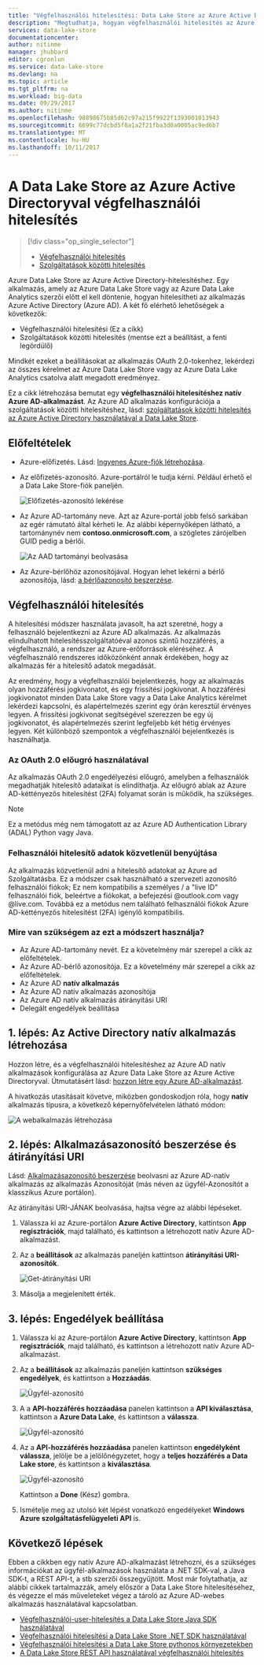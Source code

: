 ```yaml
---
title: "Végfelhasználói hitelesítési: Data Lake Store az Azure Active Directoryhoz |} Microsoft Docs"
description: "Megtudhatja, hogyan végfelhasználói hitelesítés az Azure Active Directory használatával a Data Lake Store elérése"
services: data-lake-store
documentationcenter: 
author: nitinme
manager: jhubbard
editor: cgronlun
ms.service: data-lake-store
ms.devlang: na
ms.topic: article
ms.tgt_pltfrm: na
ms.workload: big-data
ms.date: 09/29/2017
ms.author: nitinme
ms.openlocfilehash: 98898675b85d62c97a215f9922f1393001013943
ms.sourcegitcommit: 6699c77dcbd5f8a1a2f21fba3d0a0005ac9ed6b7
ms.translationtype: MT
ms.contentlocale: hu-HU
ms.lasthandoff: 10/11/2017
---
```

# <a name="end-user-authentication-with-data-lake-store-using-azure-active-directory"></a>A Data Lake Store az Azure Active Directoryval végfelhasználói hitelesítés
> [!div class="op_single_selector"]
> * [Végfelhasználói hitelesítés](data-lake-store-end-user-authenticate-using-active-directory.md)
> * [Szolgáltatások közötti hitelesítés](data-lake-store-service-to-service-authenticate-using-active-directory.md)
> 
> 

Azure Data Lake Store az Azure Active Directory-hitelesítéshez. Egy alkalmazás, amely az Azure Data Lake Store vagy az Azure Data Lake Analytics szerzői előtt el kell döntenie, hogyan hitelesítheti az alkalmazás Azure Active Directory (Azure AD). A két fő elérhető lehetőségek a következők:

* Végfelhasználói hitelesítési (Ez a cikk)
* Szolgáltatások közötti hitelesítés (mentse ezt a beállítást, a fenti legördülő)

Mindkét ezeket a beállításokat az alkalmazás OAuth 2.0-tokenhez, lekérdezi az összes kérelmet az Azure Data Lake Store vagy az Azure Data Lake Analytics csatolva alatt megadott eredményez.

Ez a cikk létrehozása bemutat egy **végfelhasználói hitelesítéshez natív Azure AD-alkalmazást**. Az Azure AD alkalmazás konfigurációja a szolgáltatások közötti hitelesítéshez, lásd: [szolgáltatások közötti hitelesítés az Azure Active Directory használatával a Data Lake Store](data-lake-store-authenticate-using-active-directory.md).

## <a name="prerequisites"></a>Előfeltételek
* Azure-előfizetés. Lásd: [Ingyenes Azure-fiók létrehozása](https://azure.microsoft.com/pricing/free-trial/).

* Az előfizetés-azonosító. Azure-portálról le tudja kérni. Például érhető el a Data Lake Store-fiók paneljén.
  
    ![Előfizetés-azonosító lekérése](./media/data-lake-store-end-user-authenticate-using-active-directory/get-subscription-id.png)

* Az Azure AD-tartomány neve. Azt az Azure-portál jobb felső sarkában az egér rámutató által kérheti le. Az alábbi képernyőképen látható, a tartománynév nem **contoso.onmicrosoft.com**, a szögletes zárójelben GUID pedig a bérlői. 
  
    ![Az AAD tartományi beolvasása](./media/data-lake-store-end-user-authenticate-using-active-directory/get-aad-domain.png)

* Az Azure-bérlőhöz azonosítójával. Hogyan lehet lekérni a bérlő azonosítója, lásd: [a bérlőazonosító beszerzése](../azure-resource-manager/resource-group-create-service-principal-portal.md#get-tenant-id).

## <a name="end-user-authentication"></a>Végfelhasználói hitelesítés
A hitelesítési módszer használata javasolt, ha azt szeretné, hogy a felhasználó bejelentkezni az Azure AD alkalmazás. Az alkalmazás elindulhatott hitelesítésszolgáltatóéval azonos szintű hozzáférés, a végfelhasználó, a rendszer az Azure-erőforrások eléréséhez. A végfelhasználó rendszeres időközönként annak érdekében, hogy az alkalmazás fér a hitelesítő adatok megadását.

Az eredmény, hogy a végfelhasználói bejelentkezés, hogy az alkalmazás olyan hozzáférési jogkivonatot, és egy frissítési jogkivonat. A hozzáférési jogkivonatot minden Data Lake Store vagy a Data Lake Analytics kérelmet lekérdezi kapcsolni, és alapértelmezés szerint egy órán keresztül érvényes legyen. A frissítési jogkivonat segítségével szerezzen be egy új jogkivonatot, és alapértelmezés szerint legfeljebb két hétig érvényes legyen. Két különböző szempontok a végfelhasználói bejelentkezés is használhatja.

### <a name="using-the-oauth-20-pop-up"></a>Az OAuth 2.0 előugró használatával
Az alkalmazás OAuth 2.0 engedélyezési előugró, amelyben a felhasználók megadhatják hitelesítő adataikat is elindíthatja. Az előugró ablak az Azure AD-kéttényezős hitelesítést (2FA) folyamat során is működik, ha szükséges. 

> [!NOTE]
> Ez a metódus még nem támogatott az az Azure AD Authentication Library (ADAL) Python vagy Java.
> 
> 

### <a name="directly-passing-in-user-credentials"></a>Felhasználói hitelesítő adatok közvetlenül benyújtása
Az alkalmazás közvetlenül adni a hitelesítő adatokat az Azure ad Szolgáltatásba. Ez a módszer csak használható a szervezeti azonosító felhasználói fiókok; Ez nem kompatibilis a személyes / a "live ID" felhasználói fiók, beleértve a fiókokat, a befejezési @outlook.com vagy @live.com. Továbbá ez a metódus nem található felhasználói fiókok Azure AD-kéttényezős hitelesítést (2FA) igénylő kompatibilis.

### <a name="what-do-i-need-for-this-approach"></a>Mire van szükségem az ezt a módszert használja?
* Az Azure AD-tartomány nevét. Ez a követelmény már szerepel a cikk az előfeltételek.
* Az Azure AD-bérlő azonosítója. Ez a követelmény már szerepel a cikk az előfeltételek.
* Az Azure AD **natív alkalmazás**
* Az Azure AD natív alkalmazás azonosítója
* Az Azure AD natív alkalmazás átirányítási URI
* Delegált engedélyek beállítása


## <a name="step-1-create-an-active-directory-native-application"></a>1. lépés: Az Active Directory natív alkalmazás létrehozása

Hozzon létre, és a végfelhasználói hitelesítéshez az Azure AD natív alkalmazások konfigurálása az Azure Data Lake Store az Azure Active Directoryval. Útmutatásért lásd: [hozzon létre egy Azure AD-alkalmazást](../azure-resource-manager/resource-group-create-service-principal-portal.md).

A hivatkozás utasításait követve, miközben gondoskodjon róla, hogy **natív** alkalmazás típusra, a következő képernyőfelvételen látható módon:

![A webalkalmazás létrehozása](./media/data-lake-store-end-user-authenticate-using-active-directory/azure-active-directory-create-native-app.png "hozzon létre natív alkalmazás")

## <a name="step-2-get-application-id-and-redirect-uri"></a>2. lépés: Alkalmazásazonosító beszerzése és átirányítási URI

Lásd: [Alkalmazásazonosító beszerzése](../azure-resource-manager/resource-group-create-service-principal-portal.md#get-application-id-and-authentication-key) beolvasni az Azure AD-natív alkalmazás az alkalmazás Azonosítóját (más néven az ügyfél-Azonosítót a klasszikus Azure portálon).

Az átirányítási URI-JÁNAK beolvasása, hajtsa végre az alábbi lépéseket.

1. Válassza ki az Azure-portálon **Azure Active Directory**, kattintson **App regisztrációk**, majd található, és kattintson a létrehozott natív Azure AD-alkalmazást.

2. Az a **beállítások** az alkalmazás paneljén kattintson **átirányítási URI-azonosítók**.

    ![Get-átirányítási URI](./media/data-lake-store-end-user-authenticate-using-active-directory/azure-active-directory-redirect-uri.png)

3. Másolja a megjelenített érték.


## <a name="step-3-set-permissions"></a>3. lépés: Engedélyek beállítása

1. Válassza ki az Azure-portálon **Azure Active Directory**, kattintson **App regisztrációk**, majd található, és kattintson a létrehozott natív Azure AD-alkalmazást.

2. Az a **beállítások** az alkalmazás paneljén kattintson **szükséges engedélyek**, és kattintson a **Hozzáadás**.

    ![Ügyfél-azonosító](./media/data-lake-store-end-user-authenticate-using-active-directory/aad-end-user-auth-set-permission-1.png)

3. A a **API-hozzáférés hozzáadása** panelen kattintson a **API kiválasztása**, kattintson a **Azure Data Lake**, és kattintson a **válassza**.

    ![Ügyfél-azonosító](./media/data-lake-store-end-user-authenticate-using-active-directory/aad-end-user-auth-set-permission-2.png)
 
4.  Az a **API-hozzáférés hozzáadása** panelen kattintson **engedélyként válassza**, jelölje be a jelölőnégyzetet, hogy a **teljes hozzáférés a Data Lake store**, és kattintson a **kiválasztása**.

    ![Ügyfél-azonosító](./media/data-lake-store-end-user-authenticate-using-active-directory/aad-end-user-auth-set-permission-3.png)

    Kattintson a **Done** (Kész) gombra.

5. Ismételje meg az utolsó két lépést vonatkozó engedélyeket **Windows Azure szolgáltatásfelügyeleti API** is.
   
## <a name="next-steps"></a>Következő lépések
Ebben a cikkben egy natív Azure AD-alkalmazást létrehozni, és a szükséges információkat az ügyfél-alkalmazások használata a .NET SDK-val, a Java SDK-t, a REST API-t, a stb szerzői összegyűjtött. Most már folytathatja, az alábbi cikkek tartalmazzák, amely először a Data Lake Store hitelesítéséhez, és végezze el más műveleteket végez a tároló az Azure AD-webes alkalmazás használatával kapcsolatban.

* [Végfelhasználói-user-hitelesítés a Data Lake Store Java SDK használatával](data-lake-store-end-user-authenticate-java-sdk.md)
* [Végfelhasználói hitelesítési a Data Lake Store .NET SDK használatával](data-lake-store-end-user-authenticate-net-sdk.md)
* [Végfelhasználói hitelesítési a Data Lake Store pythonos környezetekben](data-lake-store-end-user-authenticate-python.md)
* [A Data Lake Store REST API használatával végfelhasználói hitelesítés](data-lake-store-end-user-authenticate-rest-api.md)

